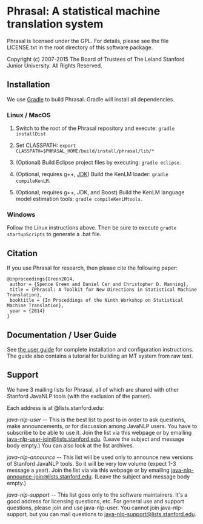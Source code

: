 # Phrasal: A statistical machine translation system

Phrasal is licensed under the GPL. For details, please see the file LICENSE.txt in the root directory of this software package.

Copyright (c) 2007-2015 The Board of Trustees of The Leland Stanford Junior University. All Rights Reserved.

## Installation

We use [Gradle](http://gradle.org) to build Phrasal. Gradle will install all dependencies.

### Linux / MacOS

1. Switch to the root of the Phrasal repository and execute: `gradle installDist`

1. Set CLASSPATH: `export CLASSPATH=$PHRASAL_HOME/build/install/phrasal/lib/*`

1. (Optional) Build Eclipse project files by executing: `gradle eclipse`.

1. (Optional, requires g++, [JDK](http://www.oracle.com/technetwork/java/javase/downloads/index.html)) Build the KenLM loader: `gradle compileKenLM`.

1. (Optional, requires g++, JDK, and Boost) Build the KenLM language model estimation tools: `gradle compileKenLMtools`.

### Windows

Follow the Linux instructions above. Then be sure to execute `gradle startupScripts` to generate a .bat file.

## Citation

If you use Phrasal for research, then please cite the following paper:

```
@inproceedings{Green2014,
 author = {Spence Green and Daniel Cer and Christopher D. Manning},
 title = {Phrasal: A Toolkit for New Directions in Statistical Machine Translation},
 booktitle = {In Proceddings of the Ninth Workshop on Statistical Machine Translation},
 year = {2014}
}
```

## Documentation / User Guide

See [the user guide](http://www-nlp.stanford.edu/wiki/Software/Phrasal) for complete installation and configuration instructions. The guide also contains a tutorial for building an MT system from raw text.

## Support

We have 3 mailing lists for Phrasal, all of which are shared with other Stanford JavaNLP
tools (with the exclusion of the parser). 

Each address is at @lists.stanford.edu:

*java-nlp-user* -- This is the best list to post to in order to ask questions, make
announcements, or for discussion among JavaNLP users. You have to subscribe to 
be able to use it. Join the list via this webpage or by emailing 
java-nlp-user-join@lists.stanford.edu. (Leave the subject and message body 
empty.) You can also look at the list archives.

*java-nlp-announce* -- This list will be used only to announce new versions of 
Stanford JavaNLP tools. So it will be very low volume (expect 1-3 message a 
year). Join the list via via this webpage or by emailing 
java-nlp-announce-join@lists.stanford.edu. (Leave the subject and message 
body empty.)

*java-nlp-support* -- This list goes only to the software maintainers. It's a good 
address for licensing questions, etc. For general use and support questions, 
please join and use java-nlp-user. You cannot join java-nlp-support, but you 
can mail questions to java-nlp-support@lists.stanford.edu.
